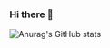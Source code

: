 ### Hi there 👋

![Anurag's GitHub stats](https://github-readme-stats.vercel.app/api?username=Prathamesh-Verlekar&show_icons=true&theme=radical)
